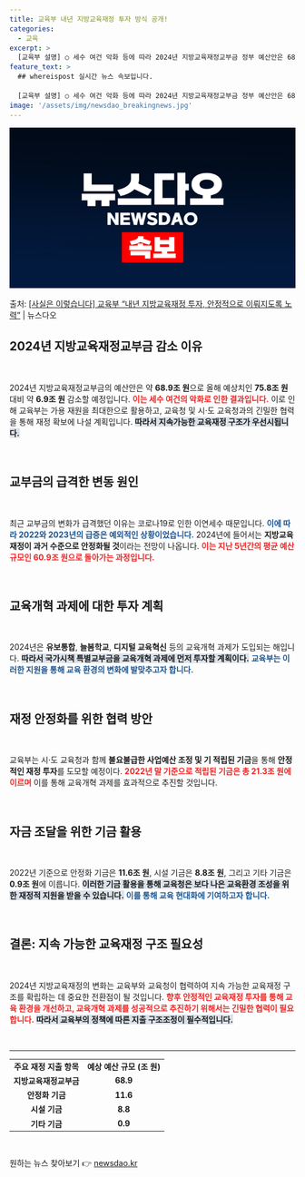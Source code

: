 ```yaml
---
title: 교육부 내년 지방교육재정 투자 방식 공개!
categories:
  - 교육
excerpt: >
  [교육부 설명] ○ 세수 여건 악화 등에 따라 2024년 지방교육재정교부금 정부 예산안은 68.9조 원으로 …
feature_text: >
  ## whereispost 실시간 뉴스 속보입니다.

  [교육부 설명] ○ 세수 여건 악화 등에 따라 2024년 지방교육재정교부금 정부 예산안은 68.9조 원으로 …
image: '/assets/img/newsdao_breakingnews.jpg'
---
```


![뉴스다오 속보](/assets/img/newsdao_breakingnews.jpg)

<p>출처: <a href="https://newsdao.kr/1903" rel="dofollow">[사실은 이렇습니다] 교육부 “내년 지방교육재정 투자, 안정적으로 이뤄지도록 노력”</a> | 뉴스다오</p>

<h2 data-ke-size="size26">2024년 지방교육재정교부금 감소 이유</h2>
<p data-ke-size="size16">&nbsp;</p>
2024년 지방교육재정교부금의 예산안은 약 <b>68.9조 원</b>으로 올해 예상치인 <b>75.8조 원</b> 대비 약 <b>6.9조 원</b> 감소할 예정입니다. <b><span style="color: #ee2323;">이는 세수 여건의 악화로 인한 결과입니다.</span></b> 이로 인해 교육부는 가용 재원을 최대한으로 활용하고, 교육청 및 시·도 교육청과의 긴밀한 협력을 통해 재정 확보에 나설 계획입니다. <b><span style="background-color: #21538527;">따라서 지속가능한 교육재정 구조가 우선시됩니다.</span></b> 

<p data-ke-size="size16">&nbsp;</p> 
<h2 data-ke-size="size26">교부금의 급격한 변동 원인</h2>
<p data-ke-size="size16">&nbsp;</p>
최근 교부금의 변화가 급격했던 이유는 코로나19로 인한 이연세수 때문입니다. <b><span style="color: #1a5490;">이에 따라 2022와 2023년의 급증은 예외적인 상황이었습니다.</span></b> 2024년에 들어서는 <b>지방교육 재정이 과거 수준으로 안정화될 것</b>이라는 전망이 나옵니다. <b><span style="color: #ee2323;">이는 지난 5년간의 평균 예산 규모인 <b>60.9조 원</b>으로 돌아가는 과정입니다.</span></b>

<p data-ke-size="size16">&nbsp;</p> 
<h2 data-ke-size="size26">교육개혁 과제에 대한 투자 계획</h2>
<p data-ke-size="size16">&nbsp;</p>
2024년은 <b>유보통합</b>, <b>늘봄학교</b>, <b>디지털 교육혁신</b> 등의 교육개혁 과제가 도입되는 해입니다. <b><span style="background-color: #21538527;">따라서 국가시책 특별교부금을 교육개혁 과제에 먼저 투자할 계획이다.</span></b> <b><span style="color: #1a5490;">교육부는 이러한 지원을 통해 교육 환경의 변화에 발맞추고자 합니다.</span></b> 

<p data-ke-size="size16">&nbsp;</p> 
<h2 data-ke-size="size26">재정 안정화를 위한 협력 방안</h2>
<p data-ke-size="size16">&nbsp;</p>
교육부는 시·도 교육청과 함께 <b>불요불급한 사업예산 조정 및 기 적립된 기금</b>을 통해 <b>안정적인 재정 투자</b>를 도모할 예정이다. <b><span style="color: #ee2323;">2022년 말 기준으로 적립된 기금은 총 <b>21.3조 원</b>에 이르며</b> 이를 통해 교육개혁 과제를 효과적으로 추진할 것입니다.</span></b> 

<p data-ke-size="size16">&nbsp;</p> 
<h2 data-ke-size="size26">자금 조달을 위한 기금 활용</h2>
<p data-ke-size="size16">&nbsp;</p>
2022년 기준으로 안정화 기금은 <b>11.6조 원</b>, 시설 기금은 <b>8.8조 원</b>, 그리고 기타 기금은 <b>0.9조 원</b>에 이릅니다. <b><span style="background-color: #21538527;">이러한 기금 활용을 통해 교육청은 보다 나은 교육환경 조성을 위한 재정적 지원을 받을 수 있습니다.</span></b> <b><span style="color: #1a5490;">이를 통해 교육 현대화에 기여하고자 합니다.</span></b> 

<p data-ke-size="size16">&nbsp;</p> 
<h2 data-ke-size="size26">결론: 지속 가능한 교육재정 구조 필요성</h2>
<p data-ke-size="size16">&nbsp;</p>
2024년 지방교육재정의 변화는 교육부와 교육청이 협력하여 지속 가능한 교육재정 구조를 확립하는 데 중요한 전환점이 될 것입니다. <b><span style="color: #ee2323;">향후 안정적인 교육재정 투자를 통해 교육 환경을 개선하고, 교육개혁 과제를 성공적으로 추진하기 위해서는 긴밀한 협력이 필요합니다.</span></b> <b><span style="background-color: #21538527;">따라서 교육부의 정책에 따른 지출 구조조정이 필수적입니다.</span></b> 

<p data-ke-size="size16">&nbsp;</p> 
<hr />
<table style="width: 100%; border-collapse: collapse;">
    <tr>
        <td style="text-align: center; height: 17px;"><b>주요 재정 지출 항목</b></td>
        <td style="text-align: center; height: 17px;"><b>예상 예산 규모 (조 원)</b></td>
    </tr>
    <tr>
        <td style="text-align: center; height: 17px;"><b>지방교육재정교부금</b></td>
        <td style="text-align: center; height: 17px;"><b>68.9</b></td>
    </tr>
    <tr>
        <td style="text-align: center; height: 17px;"><b>안정화 기금</b></td>
        <td style="text-align: center; height: 17px;"><b>11.6</b></td>
    </tr>
    <tr>
        <td style="text-align: center; height: 17px;"><b>시설 기금</b></td>
        <td style="text-align: center; height: 17px;"><b>8.8</b></td>
    </tr>
    <tr>
        <td style="text-align: center; height: 17px;"><b>기타 기금</b></td>
        <td style="text-align: center; height: 17px;"><b>0.9</b></td>
    </tr>
</table>

<p data-ke-size="size16">&nbsp;</p> 

원하는 뉴스 찾아보기 👉 <a href="https://newsdao.kr" rel="dofollow">newsdao.kr</a>


